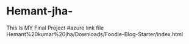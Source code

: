 # Hemant-jha-
This Is MY Final Project 
#azure link file 
Hemant%20kumar%20jha/Downloads/Foodie-Blog-Starter/index.html
